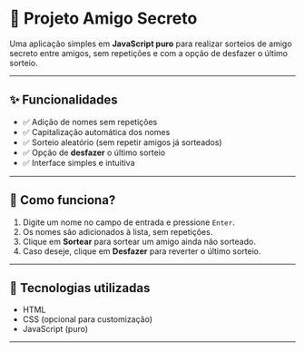 # 🎁 Projeto Amigo Secreto

Uma aplicação simples em **JavaScript puro** para realizar sorteios de amigo secreto entre amigos, sem repetições e com a opção de desfazer o último sorteio.

---

## ✨ Funcionalidades

- ✅ Adição de nomes sem repetições  
- ✅ Capitalização automática dos nomes  
- ✅ Sorteio aleatório (sem repetir amigos já sorteados)  
- ✅ Opção de **desfazer** o último sorteio  
- ✅ Interface simples e intuitiva  

---

## 🧠 Como funciona?

1. Digite um nome no campo de entrada e pressione `Enter`.
2. Os nomes são adicionados à lista, sem repetições.
3. Clique em **Sortear** para sortear um amigo ainda não sorteado.
4. Caso deseje, clique em **Desfazer** para reverter o último sorteio.

---

## 🧩 Tecnologias utilizadas

- HTML
- CSS (opcional para customização)
- JavaScript (puro)

---
